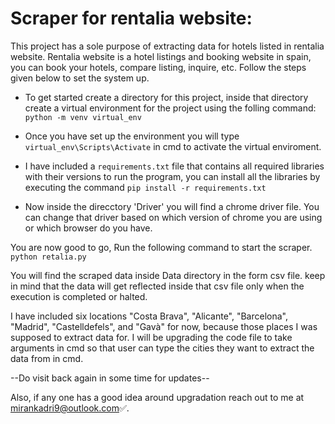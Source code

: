 # Scraper for rentalia website:

This project has a sole purpose of extracting data for hotels listed in rentalia website. Rentalia website is a hotel listings and booking website in spain, you can book your hotels, compare listing, inquire, etc. Follow the steps given below to set the system up.

* To get started create a directory for this project, inside that directory create a virtual environment for the project using the folling command:   
  `python -m venv virtual_env`
  
* Once you have set up the environment you will type `virtual_env\Scripts\Activate` in cmd to activate the virtual enviroment. 
* I have included a `requirements.txt`  file that contains all required libraries with their versions to run the program, you can install all the libraries by executing the command `pip install -r requirements.txt`  
* Now inside the direcctory 'Driver' you will find a chrome driver file. You can change that driver based on which version of chrome you are using or which browser do you have.  

You are now good to go, Run the following command to start the scraper.  
`python retalia.py`  

You will find the scraped data inside Data directory in the form csv file. keep in mind that the data will get reflected inside that csv file only when the execution is completed or halted.

I have included six locations "Costa Brava", "Alicante", "Barcelona", "Madrid", "Castelldefels", and "Gavà" for now, because those places I was supposed to extract data for. I will be upgrading the code file to take arguments in cmd so that user can type the cities they want to extract the data from in cmd.

--Do visit back again in some time for updates--

Also, if any one has a good idea around upgradation reach out to me at mirankadri9@outlook.com✅.

 
